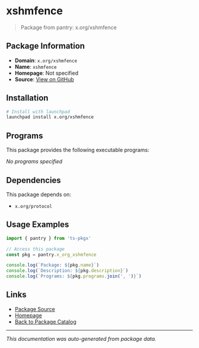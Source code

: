 # xshmfence

> Package from pantry: x.org/xshmfence

## Package Information

- **Domain**: `x.org/xshmfence`
- **Name**: `xshmfence`
- **Homepage**: Not specified
- **Source**: [View on GitHub](https://github.com/pkgxdev/pantry/tree/main/projects/x.org/xshmfence/package.yml)

## Installation

```bash
# Install with launchpad
launchpad install x.org/xshmfence
```

## Programs

This package provides the following executable programs:

*No programs specified*

## Dependencies

This package depends on:

- `x.org/protocol`

## Usage Examples

```typescript
import { pantry } from 'ts-pkgx'

// Access this package
const pkg = pantry.x_org_xshmfence

console.log(`Package: ${pkg.name}`)
console.log(`Description: ${pkg.description}`)
console.log(`Programs: ${pkg.programs.join(', ')}`)
```

## Links

- [Package Source](https://github.com/pkgxdev/pantry/tree/main/projects/x.org/xshmfence/package.yml)
- [Homepage](#)
- [Back to Package Catalog](../package-catalog.md)

---

*This documentation was auto-generated from package data.*
